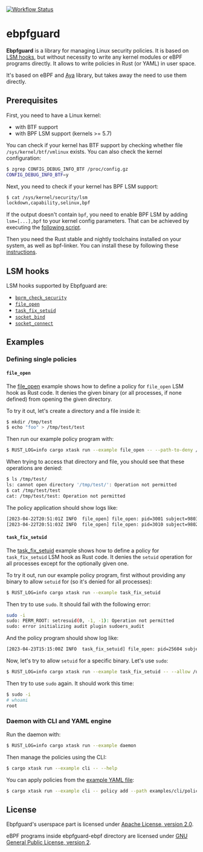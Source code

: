 [![Workflow Status](https://github.com/deepfence/ebpfguard/workflows/build-test/badge.svg)](https://github.com/deepfence/ebpfguard/actions?query=workflow)

# ebpfguard

**Ebpfguard** is a library for managing Linux security policies. It is based on
[LSM hooks](https://www.kernel.org/doc/html/latest/admin-guide/LSM/index.html),
but without necessity to write any kernel modules or eBPF programs directly.
It allows to write policies in Rust (or YAML) in user space.

It's based on eBPF and [Aya](https://aya-rs.dev) library, but takes away
the need to use them directly.

## Prerequisites

First, you need to have a Linux kernel:
* with BTF support
* with BPF LSM support (kernels >= 5.7)

You can check if your kernel has BTF support by checking whether file
`/sys/kernel/btf/vmlinux` exists. You can also check the kernel configuration:

```bash
$ zgrep CONFIG_DEBUG_INFO_BTF /proc/config.gz
CONFIG_DEBUG_INFO_BTF=y
```

Next, you need to check if your kernel has BPF LSM support:

```bash
$ cat /sys/kernel/security/lsm
lockdown,capability,selinux,bpf
```

If the output doesn't contain `bpf`, you need to enable BPF LSM by adding
`lsm=[...],bpf` to your kernel config parameters. That can be achieved by
executing the [following script](https://raw.githubusercontent.com/vadorovsky/enable-bpf-lsm/main/enable-bpf-lsm.py).

Then you need the Rust stable and nightly toolchains installed on your system,
as well as bpf-linker. You can install these by following these
[instructions](https://aya-rs.dev/book/start/development/).

## LSM hooks

LSM hooks supported by Ebpfguard are:

* [`bprm_check_security`](https://elixir.bootlin.com/linux/v6.2.12/source/include/linux/lsm_hooks.h#L62)
* [`file_open`](https://elixir.bootlin.com/linux/v6.2.12/source/include/linux/lsm_hooks.h#L620)
* [`task_fix_setuid`](https://elixir.bootlin.com/linux/v6.2.12/source/include/linux/lsm_hooks.h#L709)
* [`socket_bind`](https://elixir.bootlin.com/linux/v6.2.12/source/include/linux/lsm_hooks.h#L904)
* [`socket_connect`](https://elixir.bootlin.com/linux/v6.2.12/source/include/linux/lsm_hooks.h#L912)

## Examples

### Defining single policies

#### `file_open`

The [file_open](https://github.com/deepfence/ebpfguard/tree/main/examples/file_open)
example shows how to define a policy for `file_open` LSM hook as Rust code.
It denies the given binary (or all processes, if none defined) from opening
the given directory.

To try it out, let's create a directory and a file inside it:

```bash
$ mkdir /tmp/test
$ echo "foo" > /tmp/test/test
```

Then run our example policy program with:

```bash
$ RUST_LOG=info cargo xtask run --example file_open -- --path-to-deny /tmp/test
```

When trying to access that directory and file, you should see that these
operations are denied:

```bash
$ ls /tmp/test/
ls: cannot open directory '/tmp/test/': Operation not permitted
$ cat /tmp/test/test
cat: /tmp/test/test: Operation not permitted
```

The policy application should show logs like:

```bash
[2023-04-22T20:51:01Z INFO  file_open] file_open: pid=3001 subject=980333 path=9632
[2023-04-22T20:51:03Z INFO  file_open] file_open: pid=3010 subject=980298 path=9633
```

#### `task_fix_setuid`

The [task_fix_setuid](https://github.com/deepfence/ebpfguard/tree/main/examples/task_fix_setuid)
example shows how to define a policy for `task_fix_setuid` LSM hook as Rust
code. It denies the `setuid` operation for all processes except for the
optionally given one.

To try it out, run our example policy program, first without providing any
binary to allow `setuid` for (so it's denied for all processes):

```bash
$ RUST_LOG=info cargo xtask run --example task_fix_setuid
```

Then try to use `sudo`. It should fail with the following error:

```bash
sudo -i
sudo: PERM_ROOT: setresuid(0, -1, -1): Operation not permitted
sudo: error initializing audit plugin sudoers_audit
```

And the policy program should show log like:

```bash
[2023-04-23T15:15:00Z INFO  task_fix_setuid] file_open: pid=25604 subject=674642 old_uid=1000 old_gid=1000 new_uid=0 new_gid=1000
```

Now, let's try to allow `setuid` for a specific binary. Let's use `sudo`:

```bash
$ RUST_LOG=info cargo xtask run --example task_fix_setuid -- --allow /usr/bin/sudo
```

Then try to use `sudo` again. It should work this time:

```bash
$ sudo -i
# whoami
root
```

### Daemon with CLI and YAML engine

Run the daemon with:

```bash
$ RUST_LOG=info cargo xtask run --example daemon
```

Then manage the policies using the CLI:

```bash
$ cargo xtask run --example cli -- --help
```

You can apply policies from the
[example YAML file](https://github.com/deepfence/ebpfguard/blob/main/examples/cli/policy.yaml):

```bash
$ cargo xtask run --example cli -- policy add --path examples/cli/policy.yaml
```

## License

Ebpfguard's userspace part is licensed under
[Apache License, version 2.0](https://github.com/deepfence/ebpfguard/blob/main/LICENSE).

eBPF programs inside ebpfguard-ebpf directory are licensed under
[GNU General Public License, version 2](https://github.com/deepfence/ebpfguard/blob/main/ebpfguard-ebpf/LICENSE).
